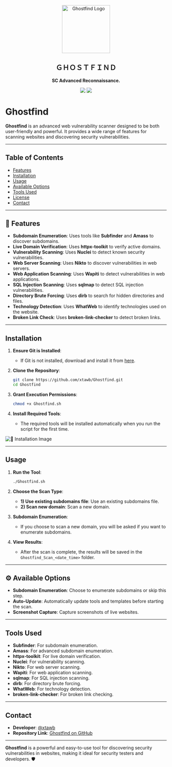 <p align="center">
  <img src="https://i.postimg.cc/sXRp54Lk/logo.png" alt="Ghostfind Logo" width="150">
</p>

<h2 align="center">ＧＨＯＳＴＦＩＮＤ</h2>

<p align="center">
  <b>SC Advanced Reconnaissance.</b>
</p>

<p align="center">
  <img src="https://img.shields.io/badge/release-v1.0.-orange">
  <img src="https://img.shields.io/github/issues-closed/xtawb/Ghostfind">
</p>

# Ghostfind 

**Ghostfind** is an advanced web vulnerability scanner designed to be both user-friendly and powerful. It provides a wide range of features for scanning websites and discovering security vulnerabilities.

---

## Table of Contents

- [Features](#-features)
- [Installation](#-installation)
- [Usage](#-usage)
- [Available Options](#-available-options)
- [Tools Used](#-tools-used)
- [License](#-license)
- [Contact](#-contact)

---

## 🌟 Features

- **Subdomain Enumeration**: Uses tools like **Subfinder** and **Amass** to discover subdomains.
- **Live Domain Verification**: Uses **httpx-toolkit** to verify active domains.
- **Vulnerability Scanning**: Uses **Nuclei** to detect known security vulnerabilities.
- **Web Server Scanning**: Uses **Nikto** to discover vulnerabilities in web servers.
- **Web Application Scanning**: Uses **Wapiti** to detect vulnerabilities in web applications.
- **SQL Injection Scanning**: Uses **sqlmap** to detect SQL injection vulnerabilities.
- **Directory Brute Forcing**: Uses **dirb** to search for hidden directories and files.
- **Technology Detection**: Uses **WhatWeb** to identify technologies used on the website.
- **Broken Link Check**: Uses **broken-link-checker** to detect broken links.

---

## Installation

1. **Ensure Git is Installed**:
   - If Git is not installed, download and install it from [here](https://git-scm.com/).

2. **Clone the Repository**:
   ```bash
   git clone https://github.com/xtawb/Ghostfind.git
   cd Ghostfind
   ```

3. **Grant Execution Permissions**:
   ```bash
   chmod +x Ghostfind.sh
   ```

4. **Install Required Tools**:
   - The required tools will be installed automatically when you run the script for the first time.

![🔗 Installation Image](https://i.postimg.cc/Bb04qdR8/Ghostfind.png)

---

## Usage

1. **Run the Tool**:
   ```bash
   ./Ghostfind.sh
   ```

2. **Choose the Scan Type**:
   - **1) Use existing subdomains file**: Use an existing subdomains file.
   - **2) Scan new domain**: Scan a new domain.

3. **Subdomain Enumeration**:
   - If you choose to scan a new domain, you will be asked if you want to enumerate subdomains.

4. **View Results**:
   - After the scan is complete, the results will be saved in the `Ghostfind_Scan_<date_time>` folder.

---

## ⚙️ Available Options

- **Subdomain Enumeration**: Choose to enumerate subdomains or skip this step.
- **Auto-Update**: Automatically update tools and templates before starting the scan.
- **Screenshot Capture**: Capture screenshots of live websites.

---

## Tools Used

- **Subfinder**: For subdomain enumeration.
- **Amass**: For advanced subdomain enumeration.
- **httpx-toolkit**: For live domain verification.
- **Nuclei**: For vulnerability scanning.
- **Nikto**: For web server scanning.
- **Wapiti**: For web application scanning.
- **sqlmap**: For SQL injection scanning.
- **dirb**: For directory brute forcing.
- **WhatWeb**: For technology detection.
- **broken-link-checker**: For broken link checking.

---

## Contact

- **Developer**: [@xtawb](https://linktr.ee/xtawb)
- **Repository Link**: [Ghostfind on GitHub](https://github.com/xtawb/Ghostfind)
---

**Ghostfind** is a powerful and easy-to-use tool for discovering security vulnerabilities in websites, making it ideal for security testers and developers. 🛡️

